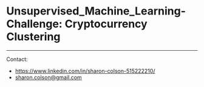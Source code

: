 # Unsupervised_Machine_Learning-Challenge: Cryptocurrency Clustering


<hr>
Contact:

* https://www.linkedin.com/in/sharon-colson-515222210/
* sharon.colson@gmail.com
